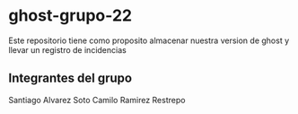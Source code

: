 # ghost-grupo-22

Este repositorio tiene como proposito almacenar nuestra version de ghost y llevar un registro de incidencias

## Integrantes del grupo
Santiago Alvarez Soto
Camilo Ramirez Restrepo
